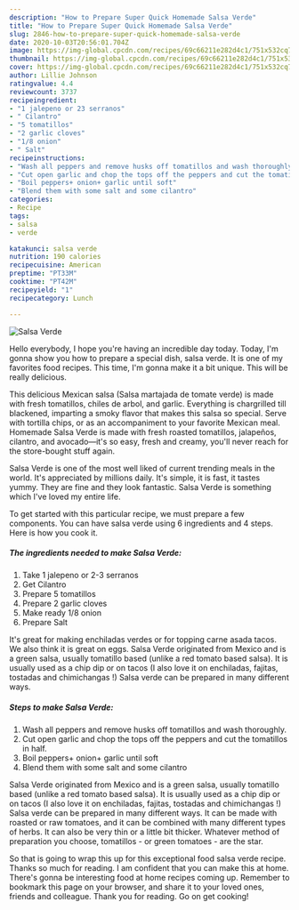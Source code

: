 ```yaml
---
description: "How to Prepare Super Quick Homemade Salsa Verde"
title: "How to Prepare Super Quick Homemade Salsa Verde"
slug: 2846-how-to-prepare-super-quick-homemade-salsa-verde
date: 2020-10-03T20:56:01.704Z
image: https://img-global.cpcdn.com/recipes/69c66211e282d4c1/751x532cq70/salsa-verde-recipe-main-photo.jpg
thumbnail: https://img-global.cpcdn.com/recipes/69c66211e282d4c1/751x532cq70/salsa-verde-recipe-main-photo.jpg
cover: https://img-global.cpcdn.com/recipes/69c66211e282d4c1/751x532cq70/salsa-verde-recipe-main-photo.jpg
author: Lillie Johnson
ratingvalue: 4.4
reviewcount: 3737
recipeingredient:
- "1 jalepeno or 23 serranos"
- " Cilantro"
- "5 tomatillos"
- "2 garlic cloves"
- "1/8 onion"
- " Salt"
recipeinstructions:
- "Wash all peppers and remove husks off tomatillos and wash thoroughly."
- "Cut open garlic and chop the tops off the peppers and cut the tomatillos in half."
- "Boil peppers+ onion+ garlic until soft"
- "Blend them with some salt and some cilantro"
categories:
- Recipe
tags:
- salsa
- verde

katakunci: salsa verde 
nutrition: 190 calories
recipecuisine: American
preptime: "PT33M"
cooktime: "PT42M"
recipeyield: "1"
recipecategory: Lunch

---
```



![Salsa Verde](https://img-global.cpcdn.com/recipes/69c66211e282d4c1/751x532cq70/salsa-verde-recipe-main-photo.jpg)

Hello everybody, I hope you're having an incredible day today. Today, I'm gonna show you how to prepare a special dish, salsa verde. It is one of my favorites food recipes. This time, I'm gonna make it a bit unique. This will be really delicious.

This delicious Mexican salsa (Salsa martajada de tomate verde) is made with fresh tomatillos, chiles de arbol, and garlic. Everything is chargrilled till blackened, imparting a smoky flavor that makes this salsa so special. Serve with tortilla chips, or as an accompaniment to your favorite Mexican meal. Homemade Salsa Verde is made with fresh roasted tomatillos, jalapeños, cilantro, and avocado—it&#39;s so easy, fresh and creamy, you&#39;ll never reach for the store-bought stuff again.

Salsa Verde is one of the most well liked of current trending meals in the world. It's appreciated by millions daily. It's simple, it is fast, it tastes yummy. They are fine and they look fantastic. Salsa Verde is something which I've loved my entire life.


To get started with this particular recipe, we must prepare a few components. You can have salsa verde using 6 ingredients and 4 steps. Here is how you cook it.

<!--inarticleads1-->

##### The ingredients needed to make Salsa Verde:

1. Take 1 jalepeno or 2-3 serranos
1. Get  Cilantro
1. Prepare 5 tomatillos
1. Prepare 2 garlic cloves
1. Make ready 1/8 onion
1. Prepare  Salt


It&#39;s great for making enchiladas verdes or for topping carne asada tacos. We also think it is great on eggs. Salsa Verde originated from Mexico and is a green salsa, usually tomatillo based (unlike a red tomato based salsa). It is usually used as a chip dip or on tacos (I also love it on enchiladas, fajitas, tostadas and chimichangas !) Salsa verde can be prepared in many different ways. 

<!--inarticleads2-->

##### Steps to make Salsa Verde:

1. Wash all peppers and remove husks off tomatillos and wash thoroughly.
1. Cut open garlic and chop the tops off the peppers and cut the tomatillos in half.
1. Boil peppers+ onion+ garlic until soft
1. Blend them with some salt and some cilantro


Salsa Verde originated from Mexico and is a green salsa, usually tomatillo based (unlike a red tomato based salsa). It is usually used as a chip dip or on tacos (I also love it on enchiladas, fajitas, tostadas and chimichangas !) Salsa verde can be prepared in many different ways. It can be made with roasted or raw tomatoes, and it can be combined with many different types of herbs. It can also be very thin or a little bit thicker. Whatever method of preparation you choose, tomatillos - or green tomatoes - are the star. 

So that is going to wrap this up for this exceptional food salsa verde recipe. Thanks so much for reading. I am confident that you can make this at home. There's gonna be interesting food at home recipes coming up. Remember to bookmark this page on your browser, and share it to your loved ones, friends and colleague. Thank you for reading. Go on get cooking!
